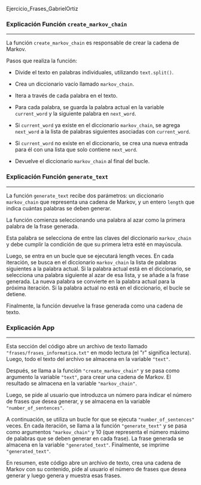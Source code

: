 Ejercicio_Frases_GabrielOrtiz


### Explicación Función `create_markov_chain`
---

La función `create_markov_chain` es responsable de crear la cadena de Markov.

Pasos que realiza la función:

* Divide el texto en palabras individuales, utilizando `text.split()`.

* Crea un diccionario vacío llamado `markov_chain`.

* Itera a través de cada palabra en el texto.

* Para cada palabra, se guarda la palabra actual en la variable `current_word` y la siguiente palabra en `next_word`.
  
* Si `current_word` ya existe en el diccionario `markov_chain`, se agrega `next_word` a la lista de palabras siguientes asociadas con `current_word`.

* Si `current_word` no existe en el diccionario, se crea una nueva entrada para él con una lista que solo contiene `next_word`.

* Devuelve el diccionario `markov_chain` al final del bucle.  
  

### Explicación Función `generate_text`

---

La función `generate_text` recibe dos parámetros: un diccionario `markov_chain` que representa una cadena de Markov, y 
un entero `length` que indica cuántas palabras se deben generar.

La función comienza seleccionando una palabra al azar como la primera palabra de la frase generada. 

Esta palabra se selecciona de entre las claves del diccionario `markov_chain` y debe cumplir la condición de que su primera letra esté en mayúscula.

Luego, se entra en un bucle que se ejecutará length veces. En cada iteración, se busca en el diccionario `markov_chain`  la lista de palabras siguientes a la palabra actual. Si la palabra actual está en el diccionario, se selecciona una 
palabra siguiente al azar de esa lista, y se añade a la frase generada. La nueva palabra se convierte en la palabra actual para la próxima  iteración. Si la palabra actual no está en el diccionario, el bucle se detiene.

Finalmente, la función devuelve la frase generada como una cadena de texto.

### Explicación App

---

Esta sección del código abre un archivo de texto llamado `"frases/frases_informatica.txt"` en modo lectura (el "r" significa lectura). Luego, todo el texto del archivo se almacena en la variable `"text"`.

Después, se llama a la función `"create_markov_chain"` y se pasa como argumento la variable `"text"`,  para crear una cadena de Markov. El resultado se almacena en la variable `"markov_chain"`.

Luego, se pide al usuario que introduzca un número para indicar el número de frases que desea generar, y se almacena en la variable `"number_of_sentences"`.

A continuación, se utiliza un bucle for que se ejecuta `"number_of_sentences"` veces. En cada iteración, se llama a la función `"generate_text"` y se pasa como argumentos `"markov_chain"` y 10 (que representa el número máximo de palabras que se deben generar en cada frase). La frase generada se almacena en la variable `"generated_text"`. Finalmente, se imprime `"generated_text"`.

En resumen, este código abre un archivo de texto, crea una cadena de Markov con su contenido, pide al usuario el número de frases que desea generar y luego genera y muestra esas frases.